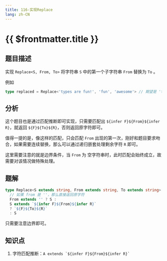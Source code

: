 ```yaml
---
title: 116-实现Replace
lang: zh-CN
---
```


# {{ $frontmatter.title }}

## 题目描述

实现 `Replace<S, From, To>` 将字符串 `S` 中的第一个子字符串 `From` 替换为 `To` 。

例如

```ts
type replaced = Replace<'types are fun!', 'fun', 'awesome'> // 期望是 'types are awesome!'
```

## 分析

这个题目也是通过匹配推断即可实现，只需要匹配出 `${infer F}${From}${infer R}`，就返回 `${F}${To}${R}`，否则返回原字符即可。

值得一提的是，像这样的匹配，只会匹配 `From` 出现的第一次，刚好和题目要求吻合，如果需要连续替换，那么可以通过递归嵌套处理剩余字符 `R` 即可。

这里需要注意的就是边界条件，当 `From` 为 空字符串时，此时匹配会始终成立，故需要对该情况做特殊处理。

## 题解

```ts
type Replace<S extends string, From extends string, To extends string> = 
  // 如果 from 是 ''，那么直接返回原字符
  From extends '' ? S :
  S extends `${infer F}${From}${infer R}`
  ? `${F}${To}${R}`
  : S
```

只需要注意边界即可。

## 知识点

1. 字符匹配推断：```A extends `${infer F}${From}${infer R}` ```

